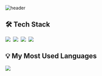 ![header](https://capsule-render.vercel.app/api?type=waving&color=auto&height=200&section=header&text=🌱%20KyungHee%20GitHub%20🌱&fontSize=40&animation=fadeIn&fontAlignY=38&descAlignY=51&descAlign=62) 

## 🛠️ Tech Stack
<div>
  <img src="https://img.shields.io/badge/Java-007396?style=flat&logo=Java&logoColor=white"/></a>&nbsp
  <img src="https://img.shields.io/badge/SpringBoot-6DB33F?style=flat&logo=Spring&logoColor=white"/></a>&nbsp
  <img src="https://img.shields.io/badge/MySql-E6B91E?style=flat&logo=MySql&logoColor=white"/></a>&nbsp
  <img src="https://img.shields.io/badge/aws-333664?style=flat&logo=amazon-aws&logoColor=white"/></a>&nbsp
</div>  
<div>
  <p> </p>
</div>  
  
## 💡 My Most Used Languages
<div>
  <a href="https://github.com/kyungheeee">
    <img align="center" src="https://github-readme-stats.vercel.app/api/top-langs/?username=kyungheeee&layout=compact&show_icons=true&show_owner=ture&hide_title=true&theme=nord&hide=scss,shell,ruby,dart,swift" />
  </a>
</div>
